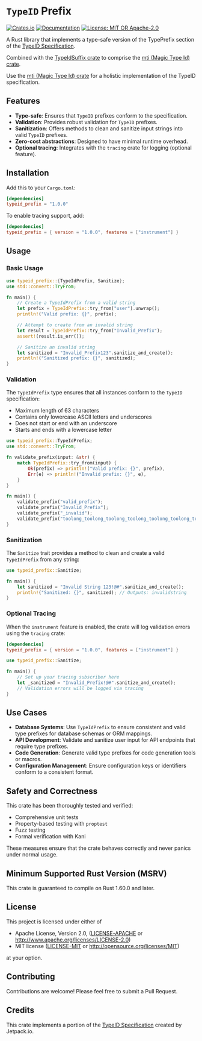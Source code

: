 # `TypeID` Prefix

[![Crates.io](https://img.shields.io/crates/v/typeid_prefix.svg)](https://crates.io/crates/typeid_prefix)
[![Documentation](https://docs.rs/typeid_prefix/badge.svg)](https://docs.rs/typeid_prefix)
[![License: MIT OR Apache-2.0](https://img.shields.io/badge/License-MIT%20OR%20Apache--2.0-blue.svg)](LICENSE)

A Rust library that implements a type-safe version of the TypePrefix section of the [TypeID Specification](https://github.com/jetpack-io/typeid).

Combined with the [TypeIdSuffix crate](https://crates.io/crates/typeid_suffix) to comprise the [mti (Magic Type Id) crate](https://crates.io/crates/mti).

Use the [mti (Magic Type Id) crate](https://crates.io/crates/mti) for a holistic implementation of the TypeID specification.
## Features

- **Type-safe**: Ensures that `TypeID` prefixes conform to the specification.
- **Validation**: Provides robust validation for `TypeID` prefixes.
- **Sanitization**: Offers methods to clean and sanitize input strings into valid `TypeID` prefixes.
- **Zero-cost abstractions**: Designed to have minimal runtime overhead.
- **Optional tracing**: Integrates with the `tracing` crate for logging (optional feature).

## Installation

Add this to your `Cargo.toml`:

```toml
[dependencies]
typeid_prefix = "1.0.0"
```

To enable tracing support, add:

```toml
[dependencies]
typeid_prefix = { version = "1.0.0", features = ["instrument"] }
```

## Usage

### Basic Usage

```rust
use typeid_prefix::{TypeIdPrefix, Sanitize};
use std::convert::TryFrom;

fn main() {
    // Create a TypeIdPrefix from a valid string
    let prefix = TypeIdPrefix::try_from("user").unwrap();
    println!("Valid prefix: {}", prefix);

    // Attempt to create from an invalid string
    let result = TypeIdPrefix::try_from("Invalid_Prefix");
    assert!(result.is_err());

    // Sanitize an invalid string
    let sanitized = "Invalid_Prefix123".sanitize_and_create();
    println!("Sanitized prefix: {}", sanitized);
}
```

### Validation

The `TypeIdPrefix` type ensures that all instances conform to the `TypeID` specification:

- Maximum length of 63 characters
- Contains only lowercase ASCII letters and underscores
- Does not start or end with an underscore
- Starts and ends with a lowercase letter

```rust
use typeid_prefix::TypeIdPrefix;
use std::convert::TryFrom;

fn validate_prefix(input: &str) {
    match TypeIdPrefix::try_from(input) {
        Ok(prefix) => println!("Valid prefix: {}", prefix),
        Err(e) => println!("Invalid prefix: {}", e),
    }
}

fn main() {
    validate_prefix("valid_prefix");
    validate_prefix("Invalid_Prefix");
    validate_prefix("_invalid");
    validate_prefix("toolong_toolong_toolong_toolong_toolong_toolong_toolong_toolong");
}
```

### Sanitization

The `Sanitize` trait provides a method to clean and create a valid `TypeIdPrefix` from any string:

```rust
use typeid_prefix::Sanitize;

fn main() {
    let sanitized = "Invalid String 123!@#".sanitize_and_create();
    println!("Sanitized: {}", sanitized); // Outputs: invalidstring
}
```

### Optional Tracing

When the `instrument` feature is enabled, the crate will log validation errors using the `tracing` crate:

```toml
[dependencies]
typeid_prefix = { version = "1.0.0", features = ["instrument"] }
```

```rust
use typeid_prefix::Sanitize;

fn main() {
    // Set up your tracing subscriber here
    let _sanitized = "Invalid_Prefix!@#".sanitize_and_create();
    // Validation errors will be logged via tracing
}
```

## Use Cases

- **Database Systems**: Use `TypeIdPrefix` to ensure consistent and valid type prefixes for database schemas or ORM mappings.
- **API Development**: Validate and sanitize user input for API endpoints that require type prefixes.
- **Code Generation**: Generate valid type prefixes for code generation tools or macros.
- **Configuration Management**: Ensure configuration keys or identifiers conform to a consistent format.

## Safety and Correctness

This crate has been thoroughly tested and verified:

- Comprehensive unit tests
- Property-based testing with `proptest`
- Fuzz testing
- Formal verification with Kani

These measures ensure that the crate behaves correctly and never panics under normal usage.

## Minimum Supported Rust Version (MSRV)

This crate is guaranteed to compile on Rust 1.60.0 and later.

## License

This project is licensed under either of

* Apache License, Version 2.0, ([LICENSE-APACHE](LICENSE-APACHE) or http://www.apache.org/licenses/LICENSE-2.0)
* MIT license ([LICENSE-MIT](LICENSE-MIT) or http://opensource.org/licenses/MIT)

at your option.

## Contributing

Contributions are welcome! Please feel free to submit a Pull Request.

## Credits

This crate implements a portion of the [TypeID Specification](https://github.com/jetpack-io/typeid) created by Jetpack.io.